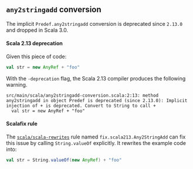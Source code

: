 ## `any2stringadd` conversion

The implicit `Predef.any2stringadd` conversion is deprecated since `2.13.0` and dropped in Scala 3.0.

#### Scala 2.13 deprecation

Given this piece of code:

```scala
val str = new AnyRef + "foo"
```

With the `-deprecation` flag, the Scala 2.13 compiler produces the following warning.

```
src/main/scala/any2stringadd-conversion.scala:2:13: method any2stringadd in object Predef is deprecated (since 2.13.0): Implicit injection of + is deprecated. Convert to String to call +
  val str = new AnyRef + "foo"
```

#### Scalafix rule

The [`scala/scala-rewrites`](https://index.scala-lang.org/scala/scala-rewrites/scala-rewrites/0.1.2?target=_2.13) rule named `fix.scala213.Any2StringAdd` can fix this issue by calling `String.valueOf` explicitly. It rewrites the example code into:

```scala
val str = String.valueOf(new AnyRef) + "foo"
```
